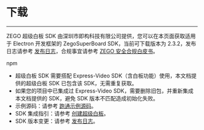 # 下载

- - -

ZEGO 超级白板 SDK 由深圳市即构科技有限公司提供，您可以在本页面获取适用于 Electron 开发框架的 ZegoSuperBoard SDK，当前可下载版本为 2.3.2，发布日志请参考 [发布日志](/super-board-electron/product-desc/release-note)，合规事宜请参考 [ZEGO 安全合规白皮书](https://doc-zh.zego.im/policies-and-agreements/zego-security-and-compliance-white-paper)。


<Card title="ZegoSuperBoard SDK v2.3.2" href="https://www.npmjs.com/package/zego-superboard-electron" target="_blank">
npm
</Card>

<Note title="说明">

- 超级白板 SDK 需要搭配 Express-Video SDK（含白板功能）使用，本文档提供的超级白板 SDK 已包含该 SDK，无需重复获取。
- 如果您的项目中已集成过 Express-Video SDK，需要删除旧包，并重新集成本文档提供的 SDK，避免 SDK 版本不匹配造成初始化失败。
- 示例源码：请参考 [跑通示例源码](/super-board-electron/quick-start/run-demo)。
- SDK 集成指引：请参考 [创建超级白板](/super-board-electron/quick-start/create-white-board)。
- SDK 版本变更：请参考 [发布日志](/super-board-electron/product-desc/release-note)。
  
</Note>


